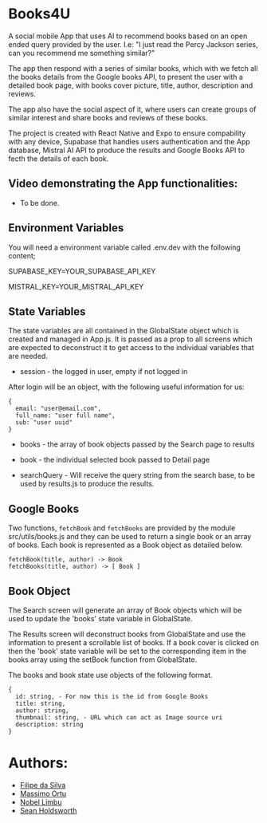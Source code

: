 # Books4U

A social mobile App that uses AI to recommend books based on an open ended query provided by the user.
I.e: "I just read the Percy Jackson series, can you recommend me something similar?"

The app then respond with a series of similar books, which with we fetch all the books details from the Google books API,
to present the user with a detailed book page, with books cover picture, title, author, description and reviews.

The app also have the social aspect of it, where users can create groups of similar interest and share books and reviews of these books.

The project is created with React Native and Expo to ensure compability with any device, Supabase that handles users authentication and the App database, Mistral AI API to produce the results and Google Books API to fecth the details of each book.

## Video demonstrating the App functionalities:

- To be done.

## Environment Variables

You will need a environment variable called .env.dev with the following content;

SUPABASE_KEY=YOUR_SUPABASE_API_KEY

MISTRAL_KEY=YOUR_MISTRAL_API_KEY

## State Variables

The state variables are all contained in the GlobalState object which is
created and managed in App.js. It is passed as a prop to all screens which are
expected to deconstruct it to get access to the individual variables that are
needed.

-   session - the logged in user, empty if not logged in

After login will be an object, with the following useful information for us:

```
{
  email: "user@email.com",
  full_name: "user full name",
  sub: "user uuid"
}
```

-   books - the array of book objects passed by the Search page to results

-   book - the individual selected book passed to Detail page

-   searchQuery - Will receive the query string from the search base, to be used by results.js to produce the results.

## Google Books

Two functions, `fetchBook` and `fetchBooks` are provided by the module
src/utils/books.js and they can be used to return a single book or an
array of books. Each book is represented as a Book object as detailed below.

```
fetchBook(title, author) -> Book
fetchBooks(title, author) -> [ Book ]
```

## Book Object

The Search screen will generate an array of Book objects which will be
used to update the 'books' state variable in GlobalState.

The Results screen will deconstruct books from GlobalState and use the
information to present a scrollable list of books. If a book cover is
clicked on then the 'book' state variable will be set to the corresponding
item in the books array using the setBook function from GlobalState.

The books and book state use objects of the following format.

```
{
  id: string, - For now this is the id from Google Books
  title: string,
  author: string,
  thumbnail: string, - URL which can act as Image source uri
  description: string
}
```

# Authors:

- [Filipe da Silva](https://github.com/silvafilipeuk)
- [Massimo Ortu](https://github.com/Maestro1985)
- [Nobel Limbu](https://github.com/Nlim97)
- [Sean Holdsworth](https://github.com/SeanHoldsworth)
